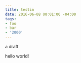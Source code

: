 ```yaml
---
title: testin
date: 2016-06-08 00:01:00 -04:00
tags:
- foo
- bar
- '2000'
---
```


a draft

hello world!